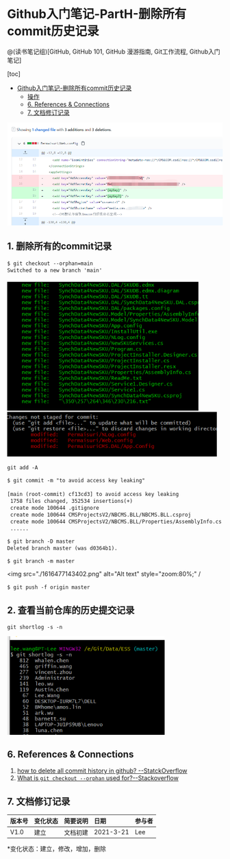 # Github入门笔记-PartH-删除所有commit历史记录
@(读书笔记组)[GitHub, GitHub 101, GitHub 漫游指南, Git工作流程, Github入门笔记]



[toc]

* [Github入门笔记\-删除所有commit历史记录](#github入门笔记-删除所有commit历史记录)
  * [操作](#操作)
  * [6\. References &amp; Connections](#6-references--connections)
  * [7\. 文档修订记录](#7-文档修订记录)



<img src="./1616476281619.png" alt="Alt text" style="zoom: 80%;" />






## 1. 删除所有的commit记录


```shell
$ git checkout --orphan=main
Switched to a new branch 'main'
```

<img src="./1616476879894.png" alt="Alt text" style="zoom:80%;" />

<img src="./1616476887158.png" alt="Alt text" style="zoom:80%;" />


```shell
git add -A
```

```shell
$ git commit -m "to avoid access key leaking"

[main (root-commit) cf13cd3] to avoid access key leaking
 1758 files changed, 352534 insertions(+)
 create mode 100644 .gitignore
 create mode 100644 CMSProjectsV2/NBCMS.BLL/NBCMS.BLL.csproj
 create mode 100644 CMSProjectsV2/NBCMS.BLL/Properties/AssemblyInfo.cs
 ......
```


```shell
$ git branch -D master
Deleted branch master (was d0364b1).
```

```shell
$ git branch -m master
```

<img src="./1616477143402.png" alt="Alt text" style="zoom:80%;" /


```shell
$ git push -f origin master
```



## 2. 查看当前仓库的历史提交记录



```shell
git shortlog -s -n
```

<img src="./image-20210915091318281.png" alt="image-20210915091318281" style="zoom:80%;" />

## 6. References & Connections

1. [how to delete all commit history in github? --StatckOverflow](https://stackoverflow.com/questions/13716658/how-to-delete-all-commit-history-in-github)
2. [What is `git checkout --orphan` used for?--Stackoverflow](https://stackoverflow.com/questions/19980631/what-is-git-checkout-orphan-used-for)


## 7. 文档修订记录
| 版本号|     变化状态|   简要说明|  日期	|   参与者   |
| :-------- | :--------| :------ |:------ |:------ |
| V1.0|   建立| 文档初建|2021-3-21| Lee|

*变化状态：建立，修改，增加，删除



